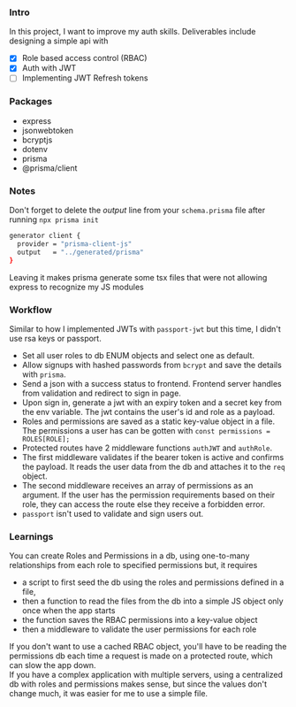 ### Intro
In this project, I want to improve my auth skills. Deliverables include designing a simple api with 
- [x] Role based access control (RBAC)
- [x] Auth with JWT
- [ ] Implementing JWT Refresh tokens

### Packages
- express 
- jsonwebtoken 
- bcryptjs 
- dotenv
- prisma 
- @prisma/client 


### Notes
Don't forget to delete the *output* line from your `schema.prisma` file after running `npx prisma init`
```bash
generator client {
  provider = "prisma-client-js"
  output   = "../generated/prisma"
}
```
Leaving it makes prisma generate some tsx files that were not allowing express to recognize my JS modules

### Workflow
Similar to how I implemented JWTs with `passport-jwt` but this time, I didn't use rsa keys or passport. 
- Set all user roles to db ENUM objects and select one as default.
- Allow signups with hashed passwords from `bcrypt` and save the details with `prisma`. 
- Send a json with a success status to frontend. Frontend server handles from validation and redirect to sign in page.
- Upon sign in, generate a jwt with an expiry token and a secret key from the env variable. The jwt contains the user's 
    id and role as a payload. 
- Roles and permissions are saved as a static key-value object in a file. The permissions a user has can be gotten with 
    `const permissions = ROLES[ROLE];`
- Protected routes have 2 middleware functions `authJWT` and `authRole`. 
- The first middleware validates if the bearer token is active and confirms the payload. It reads the user data from the 
    db and attaches it to the `req` object.
- The second middleware receives an array of permissions as an argument. If the user has the permission requirements based 
    on their role, they can access the route else they receive a forbidden error.
- `passport` isn't used to validate and sign users out.

### Learnings
You can create Roles and Permissions in a db, using one-to-many relationships from each role to specified permissions but,
it requires 
- a script to first seed the db using the roles and permissions defined in a file, 
- then a function to read the files from the db into a simple JS object only once when the app starts
- the function saves the RBAC permissions into a key-value object
- then a middleware to validate the user permissions for each role

If you don't want to use a cached RBAC object, you'll have to be reading the permissions db each time a request is made 
on a protected route, which can slow the app down. <br>
If you have a complex application with multiple servers, using a centralized db with roles and permissions makes sense, 
but since the values don't change much, it was easier for me to use a simple file.